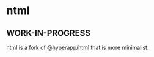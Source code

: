 # ntml

## WORK-IN-PROGRESS

ntml is a fork of [@hyperapp/html](https://github.com/jorgebucaran/hyperapp/tree/master/pkg/html) that is more minimalist.
